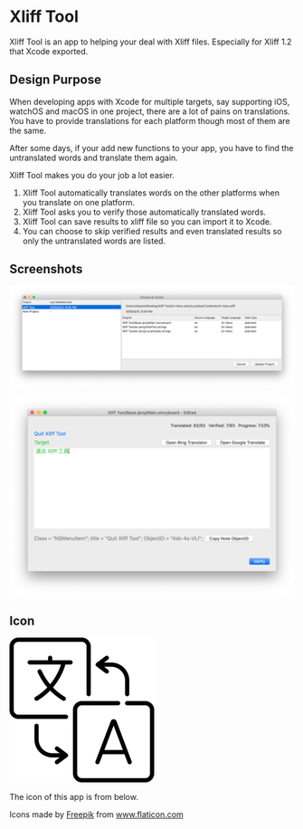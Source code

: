 # Xliff Tool
Xliff Tool is an app to helping your deal with Xliff files. Especially for Xliff 1.2 that Xcode exported. 

## Design Purpose
When developing apps with Xcode for multiple targets, say supporting iOS, watchOS and macOS in one project, there are a lot of pains on translations. You have to provide translations for each platform though most of them are the same. 

After some days, if your add new functions to your app, you have to find the untranslated words and translate them again.

Xliff Tool makes you do your job a lot easier. 

1. Xliff Tool automatically translates words on the other platforms when you translate on one platform. 
2. Xliff Tool asks you to verify those automatically translated words. 
3. Xliff Tool can save results to xliff file so you can import it to Xcode.
4. You can choose to skip verified results and even translated results so only the untranslated words are listed.

## Screenshots

![Choose An Action](choose_action.png)

![Editor](editor.png)

## Icon

![app icon](xliff_tool_icon.png)

The icon of this app is from below.

Icons made by <a href="https://www.flaticon.com/authors/freepik" title="Freepik">Freepik</a> from <a href="https://www.flaticon.com/" title="Flaticon"> www.flaticon.com</a>


